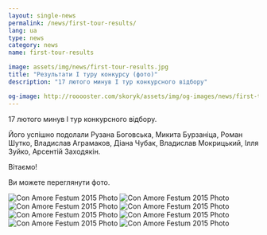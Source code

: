 ```yaml
---
layout: single-news
permalink: /news/first-tour-results/
lang: ua
type: news
category: news
name: first-tour-results

image: assets/img/news/first-tour-results.jpg
title: "Результати І туру конкурсу (фото)"
description: "17 лютого минув І тур конкурсного відбору"

og-image: http://rooooster.com/skoryk/assets/img/og-images/news/first-tour-results.jpg
---
```


17 лютого минув І тур конкурсного відбору.

Його успішно подолали Рузана Боговська, Микита Бурзаніца, Роман Шутко, Владислав Аграмаков, Діана Чубак, Владислав Мокрицький, Ілля Зуйко, Арсентій Заходякін.

Вітаємо!

Ви можете переглянути фото.

<div class="gallery">
    <div class="fotorama">
        <img src="{{ site.baseurl }}/assets/img/news/first-tour-results/01.jpg" alt="Con Amore Festum 2015 Photo">
        <img src="{{ site.baseurl }}/assets/img/news/first-tour-results/02.jpg" alt="Con Amore Festum 2015 Photo">
        <img src="{{ site.baseurl }}/assets/img/news/first-tour-results/03.jpg" alt="Con Amore Festum 2015 Photo">
        <img src="{{ site.baseurl }}/assets/img/news/first-tour-results/04.jpg" alt="Con Amore Festum 2015 Photo">
        <img src="{{ site.baseurl }}/assets/img/news/first-tour-results/05.jpg" alt="Con Amore Festum 2015 Photo">
        <img src="{{ site.baseurl }}/assets/img/news/first-tour-results/06.jpg" alt="Con Amore Festum 2015 Photo">
        <img src="{{ site.baseurl }}/assets/img/news/first-tour-results/07.jpg" alt="Con Amore Festum 2015 Photo">
        <img src="{{ site.baseurl }}/assets/img/news/first-tour-results/08.jpg" alt="Con Amore Festum 2015 Photo">
    </div>
</div>
